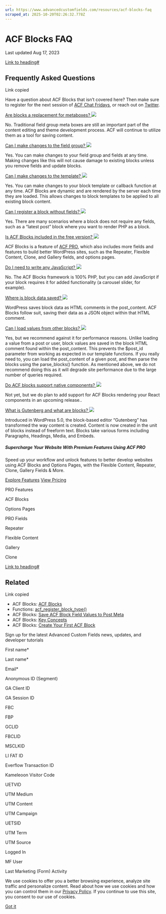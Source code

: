 ```yaml
---
url: https://www.advancedcustomfields.com/resources/acf-blocks-faq
scraped_at: 2025-10-20T02:26:32.778Z
---
```


# ACF Blocks FAQ

Last updated Aug 17, 2023

[Link to heading#](https://www.advancedcustomfields.com/resources/acf-blocks-faq/#frequently-asked-questions)

## Frequently Asked Questions

Link copied

Have a question about ACF Blocks that isn’t covered here? Then make sure to register for the next session of [ACF Chat Fridays](https://wpeng.in/acf-chat-fridays/), or reach out on [Twitter](https://twitter.com/wp_acf).

[Are blocks a replacement for metaboxes? _![](https://www.advancedcustomfields.com/wp-content/themes/acf/assets/images/ui-icons/plus.svg)_](https://www.advancedcustomfields.com/resources/acf-blocks-faq/#)

No. Traditional field group meta boxes are still an important part of the content editing and theme development process. ACF will continue to utilize them as a tool for saving content.

[Can I make changes to the field group? _![](https://www.advancedcustomfields.com/wp-content/themes/acf/assets/images/ui-icons/plus.svg)_](https://www.advancedcustomfields.com/resources/acf-blocks-faq/#)

Yes. You can make changes to your field group and fields at any time. Making changes like this will not cause damage to existing blocks unless you remove fields and update blocks.

[Can I make changes to the template? _![](https://www.advancedcustomfields.com/wp-content/themes/acf/assets/images/ui-icons/plus.svg)_](https://www.advancedcustomfields.com/resources/acf-blocks-faq/#)

Yes. You can make changes to your block template or callback function at any time. ACF Blocks are dynamic and are rendered by the server each time they are loaded. This allows changes to block templates to be applied to all existing block content.

[Can I register a block without fields? _![](https://www.advancedcustomfields.com/wp-content/themes/acf/assets/images/ui-icons/plus.svg)_](https://www.advancedcustomfields.com/resources/acf-blocks-faq/#)

Yes. There are many scenarios where a block does not require any fields, such as a “latest post” block where you want to render PHP as a block.

[Is ACF Blocks included in the free version? _![](https://www.advancedcustomfields.com/wp-content/themes/acf/assets/images/ui-icons/plus.svg)_](https://www.advancedcustomfields.com/resources/acf-blocks-faq/#)

ACF Blocks is a feature of [ACF PRO](https://www.advancedcustomfields.com/pro/), which also includes more fields and features to build better WordPress sites, such as the Repeater, Flexible Content, Clone, and Gallery fields, and options pages.

[Do I need to write any JavaScript? _![](https://www.advancedcustomfields.com/wp-content/themes/acf/assets/images/ui-icons/plus.svg)_](https://www.advancedcustomfields.com/resources/acf-blocks-faq/#)

No. The ACF Blocks framework is 100% PHP, but you can add JavaScript if your block requires it for added functionality (a carousel slider, for example).

[Where is block data saved? _![](https://www.advancedcustomfields.com/wp-content/themes/acf/assets/images/ui-icons/plus.svg)_](https://www.advancedcustomfields.com/resources/acf-blocks-faq/#)

WordPress saves block data as HTML comments in the post\_content. ACF Blocks follow suit, saving their data as a JSON object within that HTML comment.

[Can I load values from other blocks? _![](https://www.advancedcustomfields.com/wp-content/themes/acf/assets/images/ui-icons/plus.svg)_](https://www.advancedcustomfields.com/resources/acf-blocks-faq/#)

Yes, but we recommend against it for performance reasons. Unlike loading a value from a post or user, block values are saved in the block HTML comment found within the post\_content. This prevents the $post\_id parameter from working as expected in our template functions. If you really need to, you can load the post\_content of a given post, and then parse the blocks using the parse\_blocks() function. As mentioned above, we do not recommend doing this as it will degrade site performance due to the large number of queries required.

[Do ACF blocks support native components? _![](https://www.advancedcustomfields.com/wp-content/themes/acf/assets/images/ui-icons/plus.svg)_](https://www.advancedcustomfields.com/resources/acf-blocks-faq/#)

Not yet, but we do plan to add support for ACF Blocks rendering your React components in an upcoming release..

[What is Gutenberg and what are blocks? _![](https://www.advancedcustomfields.com/wp-content/themes/acf/assets/images/ui-icons/plus.svg)_](https://www.advancedcustomfields.com/resources/acf-blocks-faq/#)

Introduced in WordPress 5.0, the block-based editor “Gutenberg” has transformed the way content is created. Content is now created in the unit of blocks instead of freeform text. Blocks take various forms including Paragraphs, Headings, Media, and Embeds.

##### Supercharge Your Website With Premium Features Using ACF PRO

Speed up your workflow and unlock features to better develop websites using ACF Blocks and Options Pages, with the Flexible Content, Repeater,
Clone, Gallery Fields & More.


[Explore Features](https://www.advancedcustomfields.com/pro/) [View Pricing](https://www.advancedcustomfields.com/pro/#pricing-table/)

PRO Features

ACF Blocks

Options Pages

PRO Fields

Repeater

Flexible Content

Gallery

Clone

[Link to heading#](https://www.advancedcustomfields.com/resources/acf-blocks-faq/#related)

## Related

Link copied

- ACF Blocks: [ACF Blocks](https://www.advancedcustomfields.com/resources/blocks/)
- Functions: [acf\_register\_block\_type()](https://www.advancedcustomfields.com/resources/acf_register_block_type/)
- ACF Blocks: [Save ACF Block Field Values to Post Meta](https://www.advancedcustomfields.com/resources/save-acf-block-values-to-post-meta/)
- ACF Blocks: [Key Concepts](https://www.advancedcustomfields.com/resources/acf-blocks-key-concepts/)
- ACF Blocks: [Create Your First ACF Block](https://www.advancedcustomfields.com/resources/create-your-first-acf-block/)

Sign up for the latest Advanced Custom Fields news, updates, and developer tutorials

First name\*

Last name\*

Email\*

Anonymous ID (Segment)

GA Client ID

GA Session ID

FBC

FBP

GCLID

FBCLID

MSCLKID

LI FAT ID

Everflow Transaction ID

Kameleoon Visitor Code

UETVID

UTM Medium

UTM Content

UTM Campaign

UETSID

UTM Term

UTM Source

Logged In

MF User

Last Marketing (Form) Activity

We use cookies to offer you a better browsing experience, analyze site traffic and personalize content. Read about how we use cookies and how you can control them in our [Privacy Policy](https://wpengine.com/legal/privacy/). If you continue to use this site, you consent to our use of cookies.

[Got it](https://www.advancedcustomfields.com/resources/acf-blocks-faq/#)
